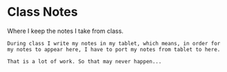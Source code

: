 # Class Notes

Where I keep the notes I take from class.

```admonish warning
During class I write my notes in my tablet, which means, in order for my notes to appear here, I have to port my notes from tablet to here.  
  
That is a lot of work. So that may never happen...

```